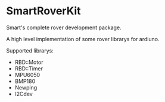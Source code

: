 # SmartRoverKit
Smart's complete rover development package.

A high level implementation of some rover librarys for ardiuno.

Supported librarys:
  - RBD::Motor
  - RBD::Timer
  - MPU6050
  - BMP180
  - Newping
  - I2Cdev
